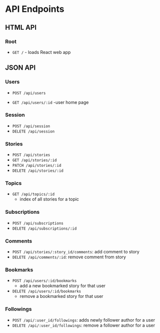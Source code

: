 # API Endpoints

## HTML API

### Root

- `GET /` - loads React web app

## JSON API

### Users

- `POST /api/users`
<!-- - `PATCH /api/users` -->
- `GET /api/users/:id`
  -user home page

### Session

- `POST /api/session`
- `DELETE /api/session`

### Stories

- `POST /api/stories`
- `GET /api/stories/:id`
- `PATCH /api/stories/:id`
- `DELETE /api/stories/:id`

### Topics

- `GET /api/topics/:id`
  - index of all stories for a topic

### Subscriptions

- `POST /api/subscriptions`
- `DELETE /api/subscriptions/:id`

### Comments

- `POST /api/stories/:story_id/comments`: add comment to story
- `DELETE /api/comments/:id`: remove comment from story

### Bookmarks

- `POST /api/users/:id/bookmarks`
    - add a new bookmarked story for that user
- `DELETE /api/users/:id/bookmarks`
    - remove a bookmarked story for that user

### Followings

- `POST /api/:user_id/followings`: adds newly follower author for a user
- `DELETE /api/:user_id/followings`: remove a follower author for a user
